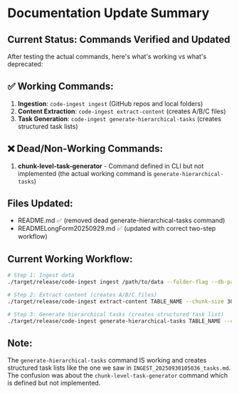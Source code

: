 # Documentation Update Summary

## Current Status: Commands Verified and Updated

After testing the actual commands, here's what's working vs what's deprecated:

## ✅ Working Commands:
1. **Ingestion**: `code-ingest ingest` (GitHub repos and local folders)
2. **Content Extraction**: `code-ingest extract-content` (creates A/B/C files)
3. **Task Generation**: `code-ingest generate-hierarchical-tasks` (creates structured task lists)

## ❌ Dead/Non-Working Commands:
1. **chunk-level-task-generator** - Command defined in CLI but not implemented (the actual working command is `generate-hierarchical-tasks`)

## Files Updated:
- README.md ✅ (removed dead generate-hierarchical-tasks command)
- READMELongForm20250929.md ✅ (updated with correct two-step workflow)

## Current Working Workflow:
```bash
# Step 1: Ingest data
./target/release/code-ingest ingest /path/to/data --folder-flag --db-path ./analysis

# Step 2: Extract content (creates A/B/C files)
./target/release/code-ingest extract-content TABLE_NAME --chunk-size 300 --output-dir .wipToBeDeletedFolder --db-path ./analysis

# Step 3: Generate hierarchical tasks (creates structured task list)
./target/release/code-ingest generate-hierarchical-tasks TABLE_NAME --chunks 300 --output TABLE_NAME_tasks.md --prompt-file .kiro/steering/analysis.md --db-path ./analysis
```

## Note:
The `generate-hierarchical-tasks` command IS working and creates structured task lists like the one we saw in `INGEST_20250930105036_tasks.md`. The confusion was about the `chunk-level-task-generator` command which is defined but not implemented.